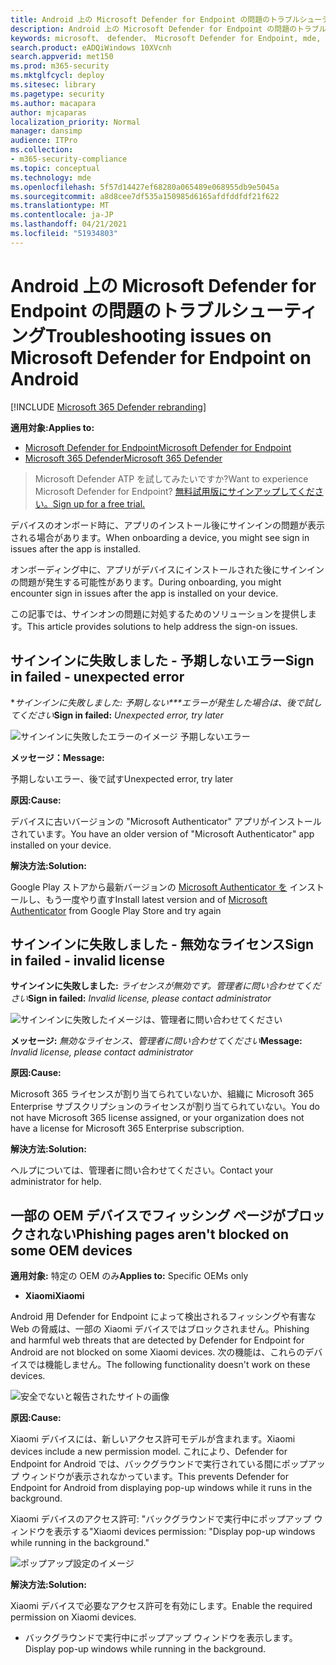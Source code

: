 ```yaml
---
title: Android 上の Microsoft Defender for Endpoint の問題のトラブルシューティング
description: Android 上の Microsoft Defender for Endpoint の問題のトラブルシューティング
keywords: microsoft、 defender、 Microsoft Defender for Endpoint, mde, android, cloud, connectivity, communication
search.product: eADQiWindows 10XVcnh
search.appverid: met150
ms.prod: m365-security
ms.mktglfcycl: deploy
ms.sitesec: library
ms.pagetype: security
ms.author: macapara
author: mjcaparas
localization_priority: Normal
manager: dansimp
audience: ITPro
ms.collection:
- m365-security-compliance
ms.topic: conceptual
ms.technology: mde
ms.openlocfilehash: 5f57d14427ef68280a065489e068955db9e5045a
ms.sourcegitcommit: a8d8cee7df535a150985d6165afdfddfdf21f622
ms.translationtype: MT
ms.contentlocale: ja-JP
ms.lasthandoff: 04/21/2021
ms.locfileid: "51934803"
---
```

# <a name="troubleshooting-issues-on-microsoft-defender-for-endpoint-on-android"></a><span data-ttu-id="ab9c0-104">Android 上の Microsoft Defender for Endpoint の問題のトラブルシューティング</span><span class="sxs-lookup"><span data-stu-id="ab9c0-104">Troubleshooting issues on Microsoft Defender for Endpoint on Android</span></span>

[!INCLUDE [Microsoft 365 Defender rebranding](../../includes/microsoft-defender.md)]

<span data-ttu-id="ab9c0-105">**適用対象:**</span><span class="sxs-lookup"><span data-stu-id="ab9c0-105">**Applies to:**</span></span>
- [<span data-ttu-id="ab9c0-106">Microsoft Defender for Endpoint</span><span class="sxs-lookup"><span data-stu-id="ab9c0-106">Microsoft Defender for Endpoint</span></span>](https://go.microsoft.com/fwlink/p/?linkid=2154037)
- [<span data-ttu-id="ab9c0-107">Microsoft 365 Defender</span><span class="sxs-lookup"><span data-stu-id="ab9c0-107">Microsoft 365 Defender</span></span>](https://go.microsoft.com/fwlink/?linkid=2118804)

> <span data-ttu-id="ab9c0-108">Microsoft Defender ATP を試してみたいですか?</span><span class="sxs-lookup"><span data-stu-id="ab9c0-108">Want to experience Microsoft Defender for Endpoint?</span></span> [<span data-ttu-id="ab9c0-109">無料試用版にサインアップしてください。</span><span class="sxs-lookup"><span data-stu-id="ab9c0-109">Sign up for a free trial.</span></span>](https://www.microsoft.com/microsoft-365/windows/microsoft-defender-atp?ocid=docs-wdatp-exposedapis-abovefoldlink) 

<span data-ttu-id="ab9c0-110">デバイスのオンボード時に、アプリのインストール後にサインインの問題が表示される場合があります。</span><span class="sxs-lookup"><span data-stu-id="ab9c0-110">When onboarding a device, you might see sign in issues after the app is installed.</span></span>

<span data-ttu-id="ab9c0-111">オンボーディング中に、アプリがデバイスにインストールされた後にサインインの問題が発生する可能性があります。</span><span class="sxs-lookup"><span data-stu-id="ab9c0-111">During onboarding, you might encounter sign in issues after the app is installed on your device.</span></span>

<span data-ttu-id="ab9c0-112">この記事では、サインオンの問題に対処するためのソリューションを提供します。</span><span class="sxs-lookup"><span data-stu-id="ab9c0-112">This article provides solutions to help address the sign-on issues.</span></span>  

## <a name="sign-in-failed---unexpected-error"></a><span data-ttu-id="ab9c0-113">サインインに失敗しました - 予期しないエラー</span><span class="sxs-lookup"><span data-stu-id="ab9c0-113">Sign in failed - unexpected error</span></span>
<span data-ttu-id="ab9c0-114">\**サインインに失敗しました: 予期しない\*\*\*エラーが発生した場合は、後で試してください*</span><span class="sxs-lookup"><span data-stu-id="ab9c0-114">**Sign in failed:** *Unexpected error, try later*</span></span>

![サインインに失敗したエラーのイメージ 予期しないエラー](images/f9c3bad127d636c1f150d79814f35d4c.png)

<span data-ttu-id="ab9c0-116">**メッセージ：**</span><span class="sxs-lookup"><span data-stu-id="ab9c0-116">**Message:**</span></span>

<span data-ttu-id="ab9c0-117">予期しないエラー、後で試す</span><span class="sxs-lookup"><span data-stu-id="ab9c0-117">Unexpected error, try later</span></span>

<span data-ttu-id="ab9c0-118">**原因:**</span><span class="sxs-lookup"><span data-stu-id="ab9c0-118">**Cause:**</span></span>

<span data-ttu-id="ab9c0-119">デバイスに古いバージョンの "Microsoft Authenticator" アプリがインストールされています。</span><span class="sxs-lookup"><span data-stu-id="ab9c0-119">You have an older version of "Microsoft Authenticator" app installed on your device.</span></span>

<span data-ttu-id="ab9c0-120">**解決方法:**</span><span class="sxs-lookup"><span data-stu-id="ab9c0-120">**Solution:**</span></span>

<span data-ttu-id="ab9c0-121">Google Play ストアから最新バージョンの [Microsoft Authenticator を](https://play.google.com/store/apps/details?androidid=com.azure.authenticator) インストールし、もう一度やり直す</span><span class="sxs-lookup"><span data-stu-id="ab9c0-121">Install latest version and of [Microsoft Authenticator](https://play.google.com/store/apps/details?androidid=com.azure.authenticator) from Google Play Store and try again</span></span>

## <a name="sign-in-failed---invalid-license"></a><span data-ttu-id="ab9c0-122">サインインに失敗しました - 無効なライセンス</span><span class="sxs-lookup"><span data-stu-id="ab9c0-122">Sign in failed - invalid license</span></span>

<span data-ttu-id="ab9c0-123">**サインインに失敗しました:** *ライセンスが無効です。管理者に問い合わせてください*</span><span class="sxs-lookup"><span data-stu-id="ab9c0-123">**Sign in failed:** *Invalid license, please contact administrator*</span></span>

![サインインに失敗したイメージは、管理者に問い合わせてください](images/920e433f440fa1d3d298e6a2a43d4811.png)

<span data-ttu-id="ab9c0-125">**メッセージ:** *無効なライセンス、管理者に問い合わせてください*</span><span class="sxs-lookup"><span data-stu-id="ab9c0-125">**Message:** *Invalid license, please contact administrator*</span></span>

<span data-ttu-id="ab9c0-126">**原因:**</span><span class="sxs-lookup"><span data-stu-id="ab9c0-126">**Cause:**</span></span>

<span data-ttu-id="ab9c0-127">Microsoft 365 ライセンスが割り当てられていないか、組織に Microsoft 365 Enterprise サブスクリプションのライセンスが割り当てられていない。</span><span class="sxs-lookup"><span data-stu-id="ab9c0-127">You do not have Microsoft 365 license assigned, or your organization does not have a license for Microsoft 365 Enterprise subscription.</span></span>

<span data-ttu-id="ab9c0-128">**解決方法:**</span><span class="sxs-lookup"><span data-stu-id="ab9c0-128">**Solution:**</span></span>

<span data-ttu-id="ab9c0-129">ヘルプについては、管理者に問い合わせてください。</span><span class="sxs-lookup"><span data-stu-id="ab9c0-129">Contact your administrator for help.</span></span>

## <a name="phishing-pages-arent-blocked-on-some-oem-devices"></a><span data-ttu-id="ab9c0-130">一部の OEM デバイスでフィッシング ページがブロックされない</span><span class="sxs-lookup"><span data-stu-id="ab9c0-130">Phishing pages aren't blocked on some OEM devices</span></span>

<span data-ttu-id="ab9c0-131">**適用対象:** 特定の OEM のみ</span><span class="sxs-lookup"><span data-stu-id="ab9c0-131">**Applies to:** Specific OEMs only</span></span>

-   <span data-ttu-id="ab9c0-132">**Xiaomi**</span><span class="sxs-lookup"><span data-stu-id="ab9c0-132">**Xiaomi**</span></span>

<span data-ttu-id="ab9c0-133">Android 用 Defender for Endpoint によって検出されるフィッシングや有害な Web の脅威は、一部の Xiaomi デバイスではブロックされません。</span><span class="sxs-lookup"><span data-stu-id="ab9c0-133">Phishing and harmful web threats that are detected by Defender for Endpoint for Android are not blocked on some Xiaomi devices.</span></span> <span data-ttu-id="ab9c0-134">次の機能は、これらのデバイスでは機能しません。</span><span class="sxs-lookup"><span data-stu-id="ab9c0-134">The following functionality doesn't work on these devices.</span></span>

![安全でないと報告されたサイトの画像](images/0c04975c74746a5cdb085e1d9386e713.png)


<span data-ttu-id="ab9c0-136">**原因:**</span><span class="sxs-lookup"><span data-stu-id="ab9c0-136">**Cause:**</span></span>

<span data-ttu-id="ab9c0-137">Xiaomi デバイスには、新しいアクセス許可モデルが含まれます。</span><span class="sxs-lookup"><span data-stu-id="ab9c0-137">Xiaomi devices include a new permission model.</span></span> <span data-ttu-id="ab9c0-138">これにより、Defender for Endpoint for Android では、バックグラウンドで実行されている間にポップアップ ウィンドウが表示されなかっています。</span><span class="sxs-lookup"><span data-stu-id="ab9c0-138">This prevents Defender for Endpoint for Android from displaying pop-up windows while it runs in the background.</span></span>

<span data-ttu-id="ab9c0-139">Xiaomi デバイスのアクセス許可: "バックグラウンドで実行中にポップアップ ウィンドウを表示する"</span><span class="sxs-lookup"><span data-stu-id="ab9c0-139">Xiaomi devices permission: "Display pop-up windows while running in the background."</span></span>

![ポップアップ設定のイメージ](images/6e48e7b29daf50afddcc6c8c7d59fd64.png)

<span data-ttu-id="ab9c0-141">**解決方法:**</span><span class="sxs-lookup"><span data-stu-id="ab9c0-141">**Solution:**</span></span>

<span data-ttu-id="ab9c0-142">Xiaomi デバイスで必要なアクセス許可を有効にします。</span><span class="sxs-lookup"><span data-stu-id="ab9c0-142">Enable the required permission on Xiaomi devices.</span></span>

- <span data-ttu-id="ab9c0-143">バックグラウンドで実行中にポップアップ ウィンドウを表示します。</span><span class="sxs-lookup"><span data-stu-id="ab9c0-143">Display pop-up windows while running in the background.</span></span>
